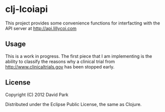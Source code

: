 # clj-lcoiapi

This project provides some convenience functions for interfacting with the API server at http://api.lillycoi.com

## Usage

This is a work in progress. The first piece that I am implementing is the ability to classify the reasons why a clinical trial from http://www.clinicaltrials.gov has been stopped early.


## License

Copyright (C) 2012 David Park

Distributed under the Eclipse Public License, the same as Clojure.
